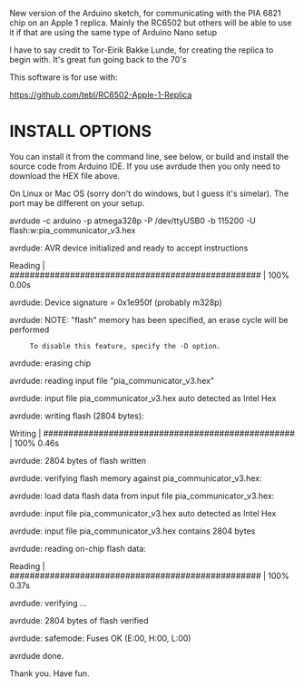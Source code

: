 New version of the Arduino sketch, for communicating with the PIA 6821 chip on an Apple 1 replica. Mainly the RC6502 but others will be able to use it if that are using the same type of Arduino Nano setup

I have to say credit to Tor-Eirik Bakke Lunde, for creating the replica to begin with. It's great fun going back to the 70's

This software is for use with:

https://github.com/tebl/RC6502-Apple-1-Replica

# INSTALL OPTIONS

You can install it from the command line, see below, or build and install the source code from Arduino IDE. If you use avrdude then you only need to download the HEX file above.

On Linux or Mac OS (sorry don't do windows, but I guess it's simelar). The port may be different on your setup.

avrdude -c arduino -p atmega328p -P /dev/ttyUSB0 -b 115200 -U flash:w:pia_communicator_v3.hex

avrdude: AVR device initialized and ready to accept instructions

Reading | ################################################## | 100% 0.00s

avrdude: Device signature = 0x1e950f (probably m328p)

avrdude: NOTE: "flash" memory has been specified, an erase cycle will be performed

         To disable this feature, specify the -D option.
         
avrdude: erasing chip

avrdude: reading input file "pia_communicator_v3.hex"

avrdude: input file pia_communicator_v3.hex auto detected as Intel Hex

avrdude: writing flash (2804 bytes):

Writing | ################################################## | 100% 0.46s

avrdude: 2804 bytes of flash written

avrdude: verifying flash memory against pia_communicator_v3.hex:

avrdude: load data flash data from input file pia_communicator_v3.hex:

avrdude: input file pia_communicator_v3.hex auto detected as Intel Hex

avrdude: input file pia_communicator_v3.hex contains 2804 bytes

avrdude: reading on-chip flash data:

Reading | ################################################## | 100% 0.37s

avrdude: verifying ...

avrdude: 2804 bytes of flash verified

avrdude: safemode: Fuses OK (E:00, H:00, L:00)

avrdude done.


Thank you.
Have fun.

